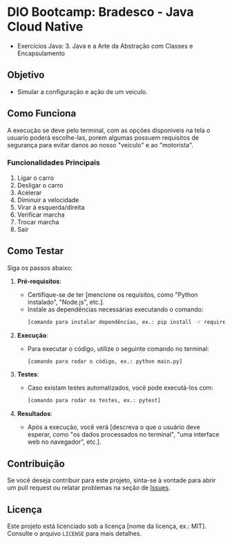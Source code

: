 # DIO Bootcamp: Bradesco - Java Cloud Native

* Exercicios Java: 3. Java e a Arte da Abstração com Classes e Encapsulamento

## Objetivo
* Simular a configuração e ação de um veiculo.

## Como Funciona
A execução se deve pelo terminal, com as opções disponiveis na tela o usuario poderá escolhe-las, porem algumas possuem requisitos de segurança para evitar danos ao nosso "veiculo" e ao "motorista".

### Funcionalidades Principais
1. Ligar o carro
2. Desligar o carro
3. Acelerar
4. Diminuir a velocidade
5. Virar á esquerda/direita
6. Verificar marcha
7. Trocar marcha
8. Sair

## Como Testar
Siga os passos abaixo:

1. **Pré-requisitos**:
   - Certifique-se de ter [mencione os requisitos, como "Python instalado", "Node.js", etc.].
   - Instale as dependências necessárias executando o comando:
     ```bash
     [comando para instalar dependências, ex.: pip install -r requirements.txt]
     ```

2. **Execução**:
   - Para executar o código, utilize o seguinte comando no terminal:
     ```bash
     [comando para rodar o código, ex.: python main.py]
     ```

3. **Testes**:
   - Caso existam testes automatizados, você pode executá-los com:
     ```bash
     [comando para rodar os testes, ex.: pytest]
     ```

4. **Resultados**:
   - Após a execução, você verá [descreva o que o usuário deve esperar, como "os dados processados no terminal", "uma interface web no navegador", etc.].

## Contribuição
Se você deseja contribuir para este projeto, sinta-se à vontade para abrir um pull request ou relatar problemas na seção de [Issues](#).

## Licença
Este projeto está licenciado sob a licença [nome da licença, ex.: MIT]. Consulte o arquivo `LICENSE` para mais detalhes.